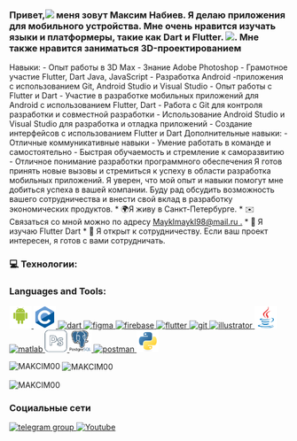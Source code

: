 ### Привет,![](https://user-images.githubusercontent.com/18350557/176309783-0785949b-9127-417c-8b55-ab5a4333674e.gif) меня зовут Максим Набиев. Я делаю приложения для мобильного устройства. Мне очень нравится изучать языки и платформеры, такие как Dart и Flutter. <img src="https://media.giphy.com/media/WUlplcMpOCEmTGBtBW/giphy.gif" width="30px">. Мне также нравится заниматься 3D-проектированием 
Навыки: - Опыт работы в 3D Max - Знание Adobe Photoshop - Грамотное участие Flutter, Dart Java, JavaScript - Разработка Android -приложения с использованием Git, Android Studio и Visual Studio - Опыт работы с Flutter и Dart - Участие в разработке мобильных приложений для Android с использованием Flutter, Dart - Работа с Git для контроля разработки и совместной разработки - Использование Android Studio и Visual Studio для разработка и отладка приложений - Создание интерфейсов с использованием Flutter и Dart Дополнительные навыки: - Отличные коммуникативные навыки - Умение работать в команде и самостоятельно - Быстрая обучаемость и стремление к саморазвитию - Отличное понимание разработки программного обеспечения Я готов принять новые вызовы и стремиться к успеху в области разработка мобильных приложений. Я уверен, что мой опыт и навыки помогут мне добиться успеха в вашей компании. Буду рад обсудить возможность вашего сотрудничества и внести свой вклад в разработку экономических продуктов. * 🌍Я живу в Санкт-Петербурге. * ✉️Связаться со мной можно по адресу [Mayklmaykl98@mail.ru .](mailto:Mayklmaykl98@mail.ru)[](mailto:Mayklmaykl98@mail.ru) * 🧠 Я изучаю Flutter Dart * 🤝 Я открыт к сотрудничеству. Если ваш проект интересен, я готов с вами сотрудничать.

### 💻 Технологии:

<h3 align="left">Languages and Tools:</h3>
<p align="left"> <a href="https://developer.android.com" target="_blank" rel="noreferrer"> <img src="https://raw.githubusercontent.com/devicons/devicon/master/icons/android/android-original-wordmark.svg" alt="android" width="40" height="40"/> </a> <a href="https://www.cprogramming.com/" target="_blank" rel="noreferrer"> <img src="https://raw.githubusercontent.com/devicons/devicon/master/icons/c/c-original.svg" alt="c" width="40" height="40"/> </a> <a href="https://dart.dev" target="_blank" rel="noreferrer"> <img src="https://www.vectorlogo.zone/logos/dartlang/dartlang-icon.svg" alt="dart" width="40" height="40"/> </a> <a href="https://www.figma.com/" target="_blank" rel="noreferrer"> <img src="https://www.vectorlogo.zone/logos/figma/figma-icon.svg" alt="figma" width="40" height="40"/> </a> <a href="https://firebase.google.com/" target="_blank" rel="noreferrer"> <img src="https://www.vectorlogo.zone/logos/firebase/firebase-icon.svg" alt="firebase" width="40" height="40"/> </a> <a href="https://flutter.dev" target="_blank" rel="noreferrer"> <img src="https://www.vectorlogo.zone/logos/flutterio/flutterio-icon.svg" alt="flutter" width="40" height="40"/> </a> <a href="https://git-scm.com/" target="_blank" rel="noreferrer"> <img src="https://www.vectorlogo.zone/logos/git-scm/git-scm-icon.svg" alt="git" width="40" height="40"/> </a> <a href="https://www.adobe.com/in/products/illustrator.html" target="_blank" rel="noreferrer"> <img src="https://www.vectorlogo.zone/logos/adobe_illustrator/adobe_illustrator-icon.svg" alt="illustrator" width="40" height="40"/> </a> <a href="https://www.java.com" target="_blank" rel="noreferrer"> <img src="https://raw.githubusercontent.com/devicons/devicon/master/icons/java/java-original.svg" alt="java" width="40" height="40"/> </a> <a href="https://www.mathworks.com/" target="_blank" rel="noreferrer"> <img src="https://upload.wikimedia.org/wikipedia/commons/2/21/Matlab_Logo.png" alt="matlab" width="40" height="40"/> </a> <a href="https://www.photoshop.com/en" target="_blank" rel="noreferrer"> <img src="https://raw.githubusercontent.com/devicons/devicon/master/icons/photoshop/photoshop-line.svg" alt="photoshop" width="40" height="40"/> </a> <a href="https://www.postgresql.org" target="_blank" rel="noreferrer"> <img src="https://raw.githubusercontent.com/devicons/devicon/master/icons/postgresql/postgresql-original-wordmark.svg" alt="postgresql" width="40" height="40"/> </a> <a href="https://postman.com" target="_blank" rel="noreferrer"> <img src="https://www.vectorlogo.zone/logos/getpostman/getpostman-icon.svg" alt="postman" width="40" height="40"/> </a> <a href="https://www.python.org" target="_blank" rel="noreferrer"> <img src="https://raw.githubusercontent.com/devicons/devicon/master/icons/python/python-original.svg" alt="python" width="40" height="40"/> </a> </p>

<p><img align="left" src="https://github-readme-stats.vercel.app/api/top-langs?username=MAKCIM00&show_icons=true&locale=en&layout=compact" alt="MAKCIM00" /></p>

<p>&nbsp;<img align="center" src="https://github-readme-stats.vercel.app/api?username=MAKCIM00&show_icons=true&locale=en" alt="MAKCIM00" /></p>

<p><img align="center" src="https://github-readme-streak-stats.herokuapp.com/?user=MAKCIM00&" alt="MAKCIM00" /></p>




### Социальные сети
</a>
    <a href="https://t.me/makcon1007" target="_blank">
      <img src="https://cdn-icons-png.flaticon.com/512/2111/2111646.png" width="40" height="40" alt="telegram group" />
    </a>
    <a href="https://www.youtube.com/channel/UCzhVcavgJM8mJO6ED_PErPA" target="_blank">
      <img src="https://cdn-icons-png.flaticon.com/512/3670/3670147.png" width="40" height="40" alt="Youtube"/>
    </a>


